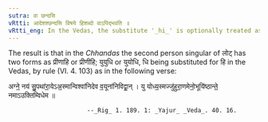 ```yaml
---
sutra: वा छन्दसि
vRtti: आदेशश्छन्दसि विषये हिशब्दो वाऽपिद्भवति ॥
vRtti_eng: In the Vedas, the substitute '_hi_' is optionally treated as not having an indicatory '_p_'.
---
```

The result is that in the _Chhandas_ the second person singular of लोट् has two forms as प्रीणाहि or प्रीणीहि; युयुधि or युयोधि, धि being substituted for हि in the Vedas, by rule (VI. 4. 103) as in the following verse:

अग्ने॒॒ नय॑ सु॒॒पथा॑रा॒॒येऽअ॒॒स्मान्विश्वा॑निदेव व॒॒यूना॑निविद्वा॒॒न् ।
यु योध्य॒॒स्मज्जु॑हुरा॒॒णमेनो॒॒भूयि॑ष्ठान्ते॒॒ नमाऽउक्तिम्विधेम ॥

                          --_Rig_ 1. 189. 1: _Yajur_ _Veda_. 40. 16.
